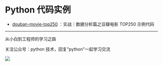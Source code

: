 # Python 代码实例

+ [douban-movie-top250](https://github.com/JustDoPython/python-examples/tree/master/doudou/douban-movie-top250) ：实战｜数据分析篇之豆瓣电影 TOP250 示例代码

---

从小白到工程师的学习之路

关注公众号：python 技术，回复"python"一起学习交流

![](http://favorites.ren/assets/images/python.jpg)

